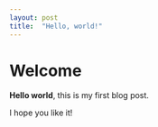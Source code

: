 ```yaml
---
layout: post
title:  "Hello, world!"
---
```


 # Welcome

 **Hello world**, this is my first blog post.

 I hope you like it!
